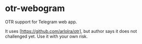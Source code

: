 # otr-webogram
OTR support for Telegram web app.

It uses [https://github.com/arlolra/otr], but author says it does not challenged yet. Use it with your own risk.
